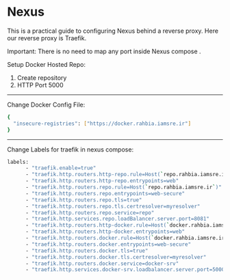 # Nexus
This is a practical guide to configuring Nexus behind a reverse proxy. Here our reverse proxy is Traefik.

Important: There is no need to map any port inside Nexus compose .

Setup Docker Hosted Repo:
1. Create repository
2. HTTP Port 5000

---

Change Docker Config File:

```bash
{
  "insecure-registries": ["https://docker.rahbia.iamsre.ir"]
}
```

------

Change Labels for traefik in nexus compose: 

```bash
labels:
      - "traefik.enable=true"
      - "traefik.http.routers.http-repo.rule=Host(`repo.rahbia.iamsre.ir`)"
      - "traefik.http.routers.http-repo.entrypoints=web"
      - "traefik.http.routers.repo.rule=Host(`repo.rahbia.iamsre.ir`)"
      - "traefik.http.routers.repo.entrypoints=web-secure"
      - "traefik.http.routers.repo.tls=true"
      - "traefik.http.routers.repo.tls.certresolver=myresolver"
      - "traefik.http.routers.repo.service=repo"
      - "traefik.http.services.repo.loadBalancer.server.port=8081"
      - "traefik.http.routers.http-docker.rule=Host(`docker.rahbia.iamsre.ir`)"
      - "traefik.http.routers.http-docker.entrypoints=web"
      - "traefik.http.routers.docker.rule=Host(`docker.rahbia.iamsre.ir`)"
      - "traefik.http.routers.docker.entrypoints=web-secure"
      - "traefik.http.routers.docker.tls=true"
      - "traefik.http.routers.docker.tls.certresolver=myresolver"
      - "traefik.http.routers.docker.service=docker-srv"
      - "traefik.http.services.docker-srv.loadbalancer.server.port=5000"

```
